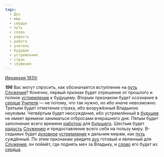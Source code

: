 ```yaml
---
tags:
  - Дух
  - мир
  - сердце
  - путь
  - слово
  - радость
  - работа
  - учитель
  - будущее
  - устремление
  - страх
  - служение
---
```


[Иерархия 1931г](https://127.0.0.1:4002/agni/1931)

___196___
Вас могут спросить, как обозначается вступление на [путь](../../../tags/#путь) [Служения](../../../tags/#служение)? Конечно, первый признак будет отрешение от прошлого и полное [устремление](../../../tags/#устремление) к будущему. Вторым признаком будет осознание в [сердце](../../../tags/#сердце) [Учителя](../../../tags/#учитель) — не потому, что так нужно, но ибо иначе невозможно. Третьим будет отметение страха, ибо вооружённый Владыкою неуязвим. Четвёртым будет неосуждение, ибо устремлённый в [будущее](../../../tags/#будущее) не имеет времени заниматься отбросами вчерашнего дня. Пятым будет заполнение всего времени [работою](../../../tags/#работа) для [будущего](../../../tags/#будущее). Шестым будет [радость](../../../tags/#радость) [Служению](../../../tags/#служение) и предоставление всего себя на пользу миру. В-седьмых будет [духовное](../../../tags/#Дух) [устремление](../../../tags/#устремление) к дальним мирам, как [путь](../../../tags/#путь) суждённый. По этим признакам увидите [дух](../../../tags/#Дух) готовый и явленный для [Служения](../../../tags/#служение); он поймёт, где поднять меч за Владыку, и [слово](../../../tags/#слово) его будет из [сердца](../../../tags/#сердце).   

